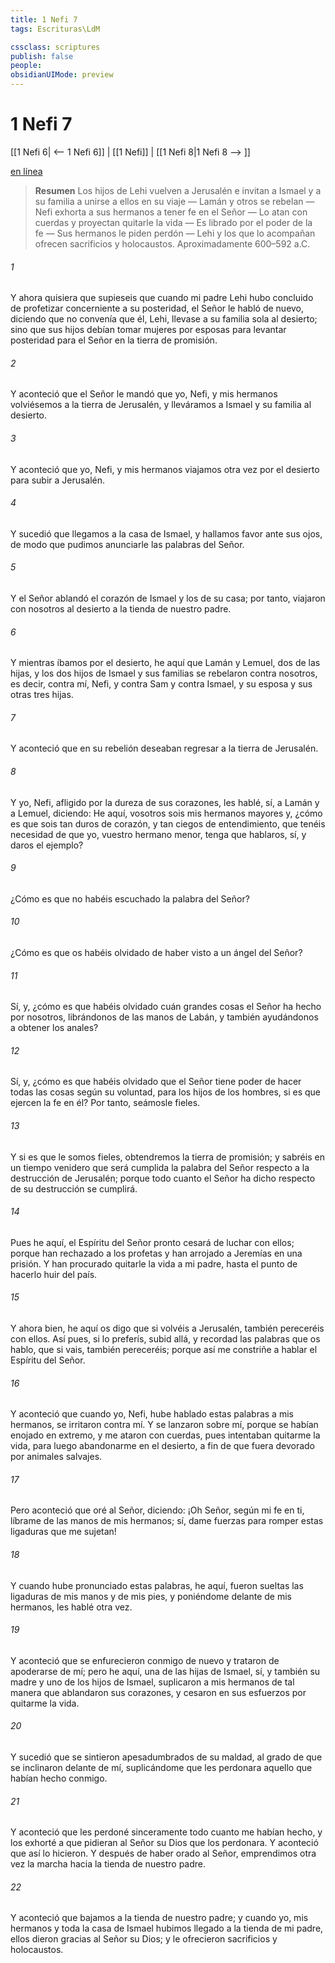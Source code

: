 ```yaml
---
title: 1 Nefi 7
tags: Escrituras\LdM

cssclass: scriptures
publish: false
people:
obsidianUIMode: preview
---
```


# 1 Nefi 7
[[1 Nefi 6| <-- 1 Nefi 6]] | [[1 Nefi]] | [[1 Nefi 8|1 Nefi 8 --> ]]

[en línea](https://churchofjesuschrist.org/study/scriptures/bofm/1-ne/7?lang=spa)

> __Resumen__
Los hijos de Lehi vuelven a Jerusalén e invitan a Ismael y a su familia a unirse a ellos en su viaje — Lamán y otros se rebelan — Nefi exhorta a sus hermanos a tener fe en el Señor — Lo atan con cuerdas y proyectan quitarle la vida — Es librado por el poder de la fe — Sus hermanos le piden perdón — Lehi y los que lo acompañan ofrecen sacrificios y holocaustos. Aproximadamente 600–592 a.C.

###### 1 
Y ahora quisiera que supieseis que cuando mi padre Lehi hubo concluido de profetizar concerniente a su posteridad, el Señor le habló de nuevo, diciendo que no convenía que él, Lehi, llevase a su familia sola al desierto; sino que sus hijos debían tomar mujeres por esposas para levantar posteridad para el Señor en la tierra de promisión.

###### 2 
Y aconteció que el Señor le mandó que yo, Nefi, y mis hermanos volviésemos a la tierra de Jerusalén, y lleváramos a Ismael y su familia al desierto.

###### 3 
Y aconteció que yo, Nefi, y mis hermanos viajamos otra vez por el desierto para subir a Jerusalén.

###### 4 
Y sucedió que llegamos a la casa de Ismael, y hallamos favor ante sus ojos, de modo que pudimos anunciarle las palabras del Señor.

###### 5 
Y el Señor ablandó el corazón de Ismael y los de su casa; por tanto, viajaron con nosotros al desierto a la tienda de nuestro padre.

###### 6 
Y mientras íbamos por el desierto, he aquí que Lamán y Lemuel, dos de las hijas, y los dos hijos de Ismael y sus familias se rebelaron contra nosotros, es decir, contra mí, Nefi, y contra Sam y contra Ismael, y su esposa y sus otras tres hijas.

###### 7 
Y aconteció que en su rebelión deseaban regresar a la tierra de Jerusalén.

###### 8 
Y yo, Nefi, afligido por la dureza de sus corazones, les hablé, sí, a Lamán y a Lemuel, diciendo: He aquí, vosotros sois mis hermanos mayores y, ¿cómo es que sois tan duros de corazón, y tan ciegos de entendimiento, que tenéis necesidad de que yo, vuestro hermano menor, tenga que hablaros, sí, y daros el ejemplo?

###### 9 
¿Cómo es que no habéis escuchado la palabra del Señor?

###### 10 
¿Cómo es que os habéis olvidado de haber visto a un ángel del Señor?

###### 11 
Sí, y, ¿cómo es que habéis olvidado cuán grandes cosas el Señor ha hecho por nosotros, librándonos de las manos de Labán, y también ayudándonos a obtener los anales?

###### 12 
Sí, y, ¿cómo es que habéis olvidado que el Señor tiene poder de hacer todas las cosas según su voluntad, para los hijos de los hombres, si es que ejercen la fe en él? Por tanto, seámosle fieles.

###### 13 
Y si es que le somos fieles, obtendremos la tierra de promisión; y sabréis en un tiempo venidero que será cumplida la palabra del Señor respecto a la destrucción de Jerusalén; porque todo cuanto el Señor ha dicho respecto de su destrucción se cumplirá.

###### 14 
Pues he aquí, el Espíritu del Señor pronto cesará de luchar con ellos; porque han rechazado a los profetas y han arrojado a Jeremías en una prisión. Y han procurado quitarle la vida a mi padre, hasta el punto de hacerlo huir del país.

###### 15 
Y ahora bien, he aquí os digo que si volvéis a Jerusalén, también pereceréis con ellos. Así pues, si lo preferís, subid allá, y recordad las palabras que os hablo, que si vais, también pereceréis; porque así me constriñe a hablar el Espíritu del Señor.

###### 16 
Y aconteció que cuando yo, Nefi, hube hablado estas palabras a mis hermanos, se irritaron contra mí. Y se lanzaron sobre mí, porque se habían enojado en extremo, y me ataron con cuerdas, pues intentaban quitarme la vida, para luego abandonarme en el desierto, a fin de que fuera devorado por animales salvajes.

###### 17 
Pero aconteció que oré al Señor, diciendo: ¡Oh Señor, según mi fe en ti, líbrame de las manos de mis hermanos; sí, dame fuerzas para romper estas ligaduras que me sujetan!

###### 18 
Y cuando hube pronunciado estas palabras, he aquí, fueron sueltas las ligaduras de mis manos y de mis pies, y poniéndome delante de mis hermanos, les hablé otra vez.

###### 19 
Y aconteció que se enfurecieron conmigo de nuevo y trataron de apoderarse de mí; pero he aquí, una de las hijas de Ismael, sí, y también su madre y uno de los hijos de Ismael, suplicaron a mis hermanos de tal manera que ablandaron sus corazones, y cesaron en sus esfuerzos por quitarme la vida.

###### 20 
Y sucedió que se sintieron apesadumbrados de su maldad, al grado de que se inclinaron delante de mí, suplicándome que les perdonara aquello que habían hecho conmigo.

###### 21 
Y aconteció que les perdoné sinceramente todo cuanto me habían hecho, y los exhorté a que pidieran al Señor su Dios que los perdonara. Y aconteció que así lo hicieron. Y después de haber orado al Señor, emprendimos otra vez la marcha hacia la tienda de nuestro padre.

###### 22 
Y aconteció que bajamos a la tienda de nuestro padre; y cuando yo, mis hermanos y toda la casa de Ismael hubimos llegado a la tienda de mi padre, ellos dieron gracias al Señor su Dios; y le ofrecieron sacrificios y holocaustos.

